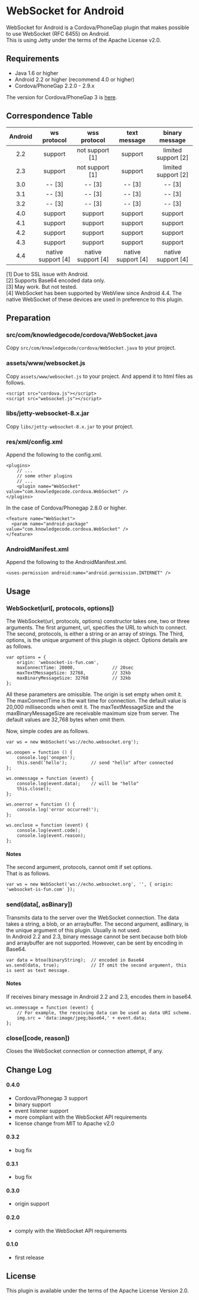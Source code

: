 # WebSocket for Android
WebSocket for Android is a Cordova/PhoneGap plugin that makes possible to use WebSocket (RFC 6455) on Android.  
This is using Jetty under the terms of the Apache License v2.0.  

## Requirements
 - Java 1.6 or higher  
 - Android 2.2 or higher (recommend 4.0 or higher)  
 - Cordova/PhoneGap 2.2.0 - 2.9.x  

The version for Cordova/PhoneGap 3 is [here](https://github.com/knowledgecode/WebSocket-for-Android/tree/master).  

## Correspondence Table
| Android | ws protocol        | wss protocol       | text message       | binary message      |
|:-------:|:------------------:|:------------------:|:------------------:|:-------------------:|
| 2.2     | support            | not support [1]    | support            | limited support [2] |
| 2.3     | support            | not support [1]    | support            | limited support [2] |
| 3.0     | -- [3]             | -- [3]             | -- [3]             | -- [3]              |
| 3.1     | -- [3]             | -- [3]             | -- [3]             | -- [3]              |
| 3.2     | -- [3]             | -- [3]             | -- [3]             | -- [3]              |
| 4.0     | support            | support            | support            | support             |
| 4.1     | support            | support            | support            | support             |
| 4.2     | support            | support            | support            | support             |
| 4.3     | support            | support            | support            | support             |
| 4.4     | native support [4] | native support [4] | native support [4] | native support [4]  |

[1] Due to SSL issue with Android.  
[2] Supports Base64 encoded data only.  
[3] May work. But not tested.  
[4] WebSocket has been supported by WebView since Android 4.4. The native WebSocket of these devices are used in preference to this plugin.  

## Preparation
### src/com/knowledgecode/cordova/WebSocket.java
Copy `src/com/knowledgecode/cordova/WebSocket.java` to your project.  

### assets/www/websocket.js
Copy `assets/www/websocket.js` to your project. And append it to html files as follows.  

    <script src="cordova.js"></script>
    <script src="websocket.js"></script>

### libs/jetty-websocket-8.x.jar
Copy `libs/jetty-websocket-8.x.jar` to your project.  

### res/xml/config.xml
Append the following to the config.xml.  

    <plugins>
        // ...
        // some other plugins
        // ...
        <plugin name="WebSocket" value="com.knowledgecode.cordova.WebSocket" />
    </plugins>

In the case of Cordova/Phonegap 2.8.0 or higher.  

    <feature name="WebSocket">
      <param name="android-package" value="com.knowledgecode.cordova.WebSocket" />
    </feature>

### AndroidManifest.xml
Append the following to the AndroidManifest.xml.  

    <uses-permission android:name="android.permission.INTERNET" />

## Usage
### WebSocket(url[, protocols, options])
The WebSocket(url, protocols, options) constructor takes one, two or three arguments. The first argument, url, specifies the URL to which to connect. The second, protocols, is either a string or an array of strings. The Third, options, is the unique argument of this plugin is object. Options details are as follows.  

    var options = {
        origin: 'websocket-is-fun.com',
        maxConnectTime: 20000,              // 20sec
        maxTextMessageSize: 32768,          // 32kb
        maxBinaryMessageSize: 32768         // 32kb
    };

All these parameters are omissible. The origin is set empty when omit it. The maxConnectTime is the wait time for connection. The default value is 20,000 milliseconds when omit it. The maxTextMessageSize and the maxBinaryMessageSize are receivable maximum size from server. The default values are 32,768 bytes when omit them.  

Now, simple codes are as follows.  

    var ws = new WebSocket('ws://echo.websocket.org');

    ws.onopen = function () {
        console.log('onopen');
        this.send('hello');         // send "hello" after connected
    };

    ws.onmessage = function (event) {
        console.log(event.data);    // will be "hello"
        this.close();
    };

    ws.onerror = function () {
        console.log('error occurred!');
    };

    ws.onclose = function (event) {
        console.log(event.code);
        console.log(event.reason);
    };

#### Notes
The second argument, protocols, cannot omit if set options.  
That is as follows.  

    var ws = new WebSocket('ws://echo.websocket.org', '', { origin: 'websocket-is-fun.com' });

### send(data[, asBinary])
Transmits data to the server over the WebSocket connection. The data takes a string, a blob, or an arraybuffer. The second argument, asBinary, is the unique argument of this plugin. Usually is not used.  
In Android 2.2 and 2.3, binary message cannot be sent because both blob and arraybuffer are not supported. However, can be sent by encoding in Base64.  

    var data = btoa(binaryString);  // encoded in Base64
    ws.send(data, true);            // If omit the second argument, this is sent as text message.

#### Notes
If receives binary message in Android 2.2 and 2.3, encodes them in base64.  

    ws.onmessage = function (event) {
        // For example, the receiving data can be used as data URI scheme.
        img.src = 'data:image/jpeg;base64,' + event.data;
    };

### close([code, reason])
Closes the WebSocket connection or connection attempt, if any.  

## Change Log
#### 0.4.0
* Cordova/Phonegap 3 support  
* binary support  
* event listener support  
* more compliant with the WebSocket API requirements  
* license change from MIT to Apache v2.0  

#### 0.3.2
* bug fix

#### 0.3.1
* bug fix

#### 0.3.0
* origin support

#### 0.2.0
* comply with the WebSocket API requirements  

#### 0.1.0
* first release

## License
This plugin is available under the terms of the Apache License Version 2.0.
